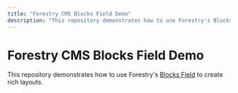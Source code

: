 ```yaml
---
title: "Forestry CMS Blocks Field Demo"
description: "This repository demonstrates how to use Forestry's Blocks Field to create rich layouts."
---
```


# Forestry CMS Blocks Field Demo

This repository demonstrates how to use Forestry's [Blocks Field](https://forestry.io/docs/settings/fields/#blocks) to create rich layouts.
